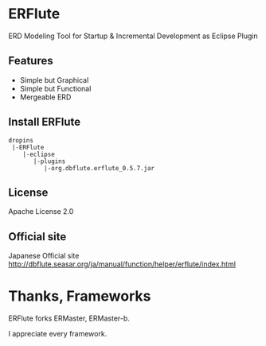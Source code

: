 ERFlute
=======================
ERD Modeling Tool for Startup & Incremental Development as Eclipse Plugin

## Features

- Simple but Graphical
- Simple but Functional
- Mergeable ERD

## Install ERFlute

```
dropins
 |-ERFlute
    |-eclipse
       |-plugins
          |-org.dbflute.erflute_0.5.7.jar
```

## License
Apache License 2.0

## Official site
Japanese Official site  
http://dbflute.seasar.org/ja/manual/function/helper/erflute/index.html

# Thanks, Frameworks
ERFlute forks ERMaster, ERMaster-b.  

I appreciate every framework.
